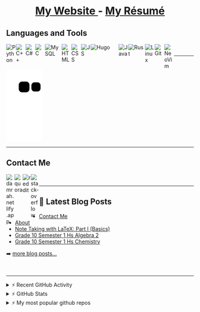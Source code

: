 <div align="center">
  <h1>
      <span style=""> 
        <a href="https://damrah.netlify.app"> My Website </a> - <a href="https://damrah.netlify.app/about/"> My Résumé </a>
      </span>
  </h1>
</div>

## Languages and Tools

<img align="left" alt="Python" width="26px" src="https://user-images.githubusercontent.com/57925294/136811717-8698d576-9cc4-42c3-b0da-e8c2b8034c2c.png" />
<img align="left" alt="C++" width="26px" src="https://user-images.githubusercontent.com/57925294/136811800-9d5f0380-4043-45a7-8680-4dee1dbc9474.png" />
<img align="left" alt="C#" width="26px" src="https://user-images.githubusercontent.com/57925294/136811920-19e7984f-e598-408e-82f9-ca44cef4c5f2.png" />
<img align="left" alt="C" width="26px" src="https://user-images.githubusercontent.com/57925294/136812052-b0cb7c78-7108-4749-909a-64f57e81a538.png" />
<img align="left" alt="MySQL" width="45px" src="https://user-images.githubusercontent.com/57925294/136812147-419beb47-fb47-464d-9dc9-e7c7ff0146bf.png" />
<img align="left" alt="HTML" width="26px" src="https://user-images.githubusercontent.com/57925294/136812252-85bdf802-6ddb-4e9f-a5ab-96e123c6a8eb.png" />
<img align="left" alt="CSS" width="26px" src="https://user-images.githubusercontent.com/57925294/136812553-ebc7351f-0fb5-4d78-9e56-768b128e7def.png" />
<img align="left" alt="JS" width="26px" src="https://user-images.githubusercontent.com/57925294/136812604-12b612f2-4bdb-43af-aa30-be1062d037d3.png" />
<img align="left" alt="Hugo" width="75px" src="https://user-images.githubusercontent.com/57925294/137599099-8851e5e4-e35e-461c-9aed-412610f8e5c0.png" />
<img align="left" alt="Java" width="26px" src="https://user-images.githubusercontent.com/57925294/136812943-92d7e046-25e9-46fa-8ca3-e6860155e1a5.png" />
<img align="left" alt="Rust" width="45px" src="https://user-images.githubusercontent.com/57925294/136813094-7cd50d83-0347-4795-a58a-395bf9599607.png" />
<img align="left" alt="Linux" width="26px" src="https://user-images.githubusercontent.com/57925294/136813143-43b6e8a6-0570-4899-bde5-7109b84e8122.png" />
<img align="left" alt="Git" width="26px" src="https://user-images.githubusercontent.com/57925294/136813206-a4599474-6aa7-4f7d-a17b-439623eaacfa.png" />
<img align="left" alt="NeoVim" width="26px" src="https://user-images.githubusercontent.com/57925294/136813467-f4f9d1f0-d009-48db-b642-419db900aac2.png" />

<br>

---

![snake gif](https://github.com/SingularisArt/SingularisArt/blob/output/github-contribution-grid-snake.svg)

---

## Contact Me

[<img align="left" alt="damrah.netlify.app" width="22px" src="https://damrah.netlify.app/img/avatar.png" />][website]
[<img align="left" alt="quora" width="22px" src="https://user-images.githubusercontent.com/57925294/136809794-30811c32-5dc2-4526-afa4-abb2be2ecba5.png" />][quora]
[<img align="left" alt="reddit" width="22px" src="https://user-images.githubusercontent.com/57925294/136809422-7a0e564f-e112-4e40-8635-c0ed846844b6.png" />][reddit]
[<img align="left" alt="stack-overflow" width="22px" src="https://user-images.githubusercontent.com/57925294/136809613-d10d4955-7b64-4c3d-98a2-7c25a24c1d5d.png" />][stack-overflow]

<br>

---

## 📕 Latest Blog Posts

<!-- BLOG-POST-LIST:START -->
- [Contact Me](https://damrah.netlify.app/contact/)
- [About](https://damrah.netlify.app/about/)
- [Note Taking with LaTeX: Part I &lpar;Basics&rpar;](https://damrah.netlify.app/post/note-taking-with-latex-part-1/)
- [Grade 10 Semester 1 Hs Algebra 2](https://damrah.netlify.app/notes/grade-10-semester-1-hs-algebra-2/)
- [Grade 10 Semester 1 Hs Chemistry](https://damrah.netlify.app/notes/grade-10-semester-1-hs-chemistry/)
<!-- BLOG-POST-LIST:END -->

➡️ [more blog posts...](https://damrah.netlify.app)

<br>

---

<details>
  <summary>⚡ Recent GitHub Activity</summary>
  
  1. Nothing
</details>

<details>
  <summary>⚡ GitHub Stats</summary>
  
  <p align="center">
    <img src="https://github-readme-stats.vercel.app/api?username=SingularisArt&show_icons=true&hide_border=true&count_private=true&theme=tokyonight&include_all_commits=true", width="400"/>
    <img src="https://github-readme-stats.vercel.app/api/top-langs/?username=SingularisArt&layout=compact&theme=tokyonight&hide_border=true", width="325"/> <br>
  </p>
 </details>
 
 <details>
  <summary>⚡ My most popular github repos</summary>
  
  1. [SingularisArt][1]
  2. [Website][2]
  3. [Resume][3]
</details>
 
[website]: https://damrah.netlify.app
[quora]: https://www.quora.com/profile/SingularisArt
[stack-overflow]: https://stackoverflow.com/users/16841521/singularisart
[reddit]: https://www.reddit.com/user/Desperate_Party_9259
[1]: https://github.com/SingularisArt/Singularis
[2]: https://github.com/SingularisArt/Website
[3]: https://github.com/SingularisArt/Resume
